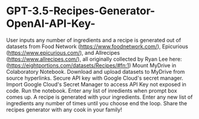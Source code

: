 # GPT-3.5-Recipes-Generator-OpenAI-API-Key-
User inputs any number of ingredients and a recipe is generated out of datasets from Food Network (https://www.foodnetwork.com/), Epicurious (https://www.epicurious.com/), and Allrecipes (https://www.allrecipes.com/), all originally collected by Ryan Lee here: (https://eightportions.com/datasets/Recipes/#fn:1)
Mount MyDrive in Colaboratory Notebook.
Download and upload datasets to MyDrive from source hyperlinks.
Secure API key with Google Cloud's secret manager.
Import Google Cloud's Secret Manager to access API Key not exposed in code.
Run the notebook.
Enter any list of inredients when prompt box comes up. A recipe is generated with your ingredients. Enter any new list of ingredients any number of times until you choose end the loop.
Share the recipes generator with any cook in your family!
